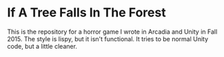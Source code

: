 # If A Tree Falls In The Forest

This is the repository for a horror game I wrote in Arcadia and Unity in Fall 2015. The style is lispy, but it isn't functional. It tries to be normal Unity code, but a little cleaner.